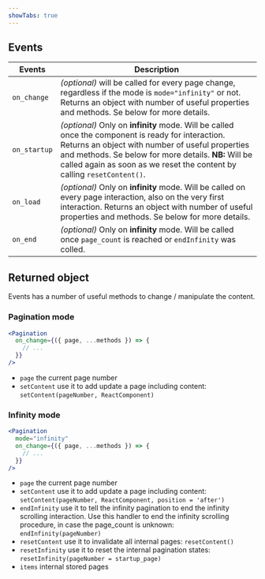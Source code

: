 ```yaml
---
showTabs: true
---
```


## Events

| Events       | Description                                                                                                                                                                                                                                                                              |
| ------------ | ---------------------------------------------------------------------------------------------------------------------------------------------------------------------------------------------------------------------------------------------------------------------------------------- |
| `on_change`  | _(optional)_ will be called for every page change, regardless if the mode is `mode="infinity"` or not. Returns an object with number of useful properties and methods. Se below for more details.                                                                                        |
| `on_startup` | _(optional)_ Only on **infinity** mode. Will be called once the component is ready for interaction. Returns an object with number of useful properties and methods. Se below for more details. **NB:** Will be called again as soon as we reset the content by calling `resetContent()`. |
| `on_load`    | _(optional)_ Only on **infinity** mode. Will be called on every page interaction, also on the very first interaction. Returns an object with number of useful properties and methods. Se below for more details.                                                                         |
| `on_end`     | _(optional)_ Only on **infinity** mode. Will be called once `page_count` is reached or `endInfinity` was colled.                                                                                                                                                                         |

## Returned object

Events has a number of useful methods to change / manipulate the content.

### Pagination mode

```jsx
<Pagination
  on_change={({ page, ...methods }) => {
    // ...
  }}
/>
```

- `page` the current page number
- `setContent` use it to add update a page including content: `setContent(pageNumber, ReactComponent)`

### Infinity mode

```jsx
<Pagination
  mode="infinity"
  on_change={({ page, ...methods }) => {
    // ...
  }}
/>
```

- `page` the current page number
- `setContent` use it to add update a page including content: `setContent(pageNumber, ReactComponent, position = 'after')`
- `endInfinity` use it to tell the infinity pagination to end the infinity scrolling interaction. Use this handler to end the infinity scrolling procedure, in case the page_count is unknown: `endInfinity(pageNumber)`
- `resetContent` use it to invalidate all internal pages: `resetContent()`
- `resetInfinity` use it to reset the internal pagination states: `resetInfinity(pageNumber = startup_page)`
- `items` internal stored pages
